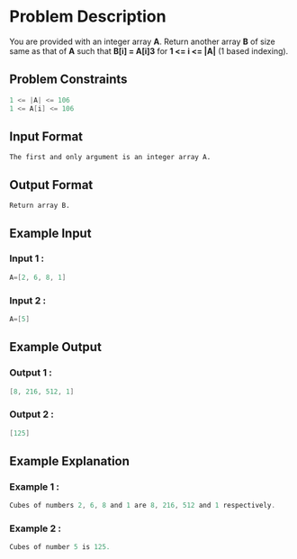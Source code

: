 # Problem Description
You are provided with an integer array **A**. Return another array **B** of size same as that of **A** such that **B[i] = A[i]3** for **1 <= i <= |A|** (1 based indexing).


## Problem Constraints
```java
1 <= |A| <= 106
1 <= A[i] <= 106
```

## Input Format
```
The first and only argument is an integer array A.
```

## Output Format
```
Return array B.
```

## Example Input
### Input 1 :
```java
A=[2, 6, 8, 1]
```
### Input 2 :
```java
A=[5]
```

## Example Output
### Output 1 :
```java
[8, 216, 512, 1]
```
### Output 2 :
```java
[125]
```

## Example Explanation
### Example 1 : 
```java
Cubes of numbers 2, 6, 8 and 1 are 8, 216, 512 and 1 respectively.
```

### Example 2 : 
```java
Cubes of number 5 is 125.
```
